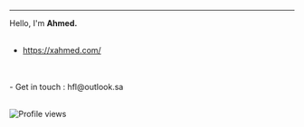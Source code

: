 
---

Hello, I'm **Ahmed.** 
<br>
<br>
- https://xahmed.com/
 <br>
 <br>
- Get in touch : hfl@outlook.sa
<br>
<br>
 

![Profile views](https://gpvc.arturio.dev/ahmedbinmoh) 
